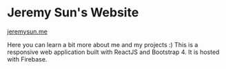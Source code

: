 # Jeremy Sun's Website

[jeremysun.me](https://jeremysun.me/)

Here you can learn a bit more about me and my projects :) 
This is a responsive web application built with ReactJS and Bootstrap 4. It is hosted with Firebase. 
